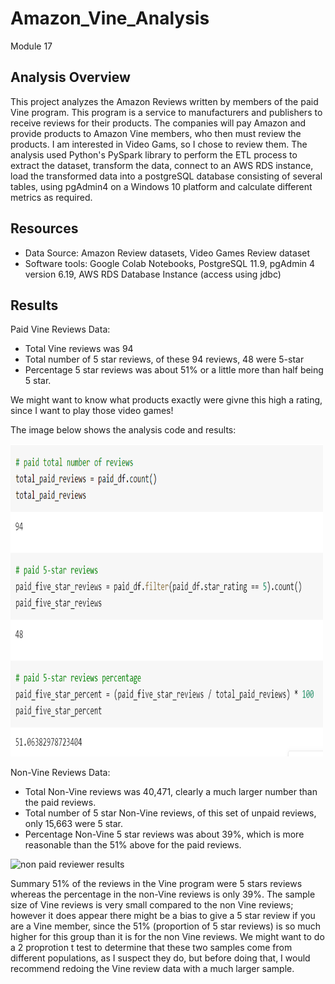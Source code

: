 # Amazon_Vine_Analysis
Module 17

## Analysis Overview
This project analyzes the Amazon Reviews written by members of the paid Vine program. This program is a service to manufacturers and publishers to receive reviews for their products. The companies will pay Amazon and provide products to Amazon Vine members, who then must review the products. I am interested in Video Gams, so I chose to review them. 
The analysis used Python's PySpark library to perform the ETL process to extract the dataset, transform the data, connect to an AWS RDS instance, load the transformed data into a postgreSQL database consisting of several tables, using pgAdmin4 on a Windows 10 platform and calculate different metrics as required. 

## Resources
* Data Source: Amazon Review datasets, Video Games Review dataset
* Software tools: Google Colab Notebooks, PostgreSQL 11.9, pgAdmin 4 version 6.19, AWS RDS Database Instance (access using jdbc)

## Results
Paid Vine Reviews Data:
* Total Vine reviews was 94 
* Total number of 5 star reviews, of these 94 reviews, 48 were 5-star
* Percentage 5 star reviews was about 51% or a little more than half being 5 star. 

We might want to know what products exactly were givne this high a rating, since I want to play those video games!

The image below shows the analysis code and results: <br>

<img src="https://github.com/valchau/Amazon_Vine_Analysis/blob/main/PaidVineReviewsData.PNG" alt="paid reviewer results" width="500" height="500" >
<br>

Non-Vine Reviews Data:
* Total Non-Vine reviews was 40,471, clearly a much larger number than the paid reviews.
* Total number of 5 star Non-Vine reviews, of this set of unpaid reviews, only 15,663 were 5 star.
* Percentage Non-Vine 5 star reviews was about 39%, which is more reasonable than the 51% above for the paid reviews.

<img src="https://github.com/valchau/Amazon_Vine_Analysis/blob/main/UnpaidVineReviewsData.PNG" alt=" non paid reviewer results" width="500" height="500" >
<br>


Summary
51% of the reviews in the Vine program were 5 stars reviews whereas the percentage in the non-Vine reviews is only 39%.
The sample size of Vine reviews is very small compared to the non Vine reviews; however it does appear there might be a bias to give a 5 star review if you are a Vine member, since the 51% (proportion of 5 star reviews) is so much higher for this group than it is for the non Vine reviews. 
We might want to do a 2 proprotion t test to determine that these two samples come from different populations, as I suspect they do, but before doing that, I would recommend redoing the Vine review data with a much larger sample. 

